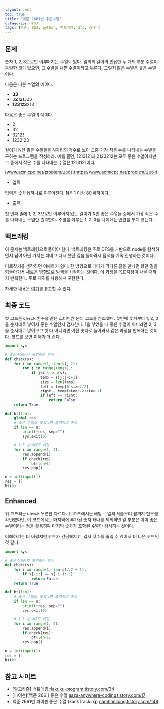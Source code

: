```yaml
---
layout: post
toc: true
title: "백준 2661번 좋은수열"
categories: BOJ
tags: [백준, BOJ, python, 백트래킹, dfs, 스터디]
---
```


## 문제
숫자 1, 2, 3으로만 이루어지는 수열이 있다. 임의의 길이의 인접한 두 개의 부분 수열이 동일한 것이 있으면, 그 수열을 나쁜 수열이라고 부른다. 그렇지 않은 수열은 좋은 수열이다.

다음은 나쁜 수열의 예이다.

- **33**
- 3**2121**323
- **123123**213

다음은 좋은 수열의 예이다.

- 2
- 32
- 32123
- 1232123

길이가 N인 좋은 수열들을 N자리의 정수로 보아 그중 가장 작은 수를 나타내는 수열을 구하는 프로그램을 작성하라. 예를 들면, 1213121과 2123212는 모두 좋은 수열이지만 그 중에서 작은 수를 나타내는 수열은 1213121이다.

[www.acmicpc.net/problem/2661](https://www.acmicpc.net/problem/2661)

* 입력

입력은 숫자 N하나로 이루어진다. N은 1 이상 80 이하이다.

* 출력

첫 번째 줄에 1, 2, 3으로만 이루어져 있는 길이가 N인 좋은 수열들 중에서 가장 작은 수를 나타내는 수열만 출력한다. 수열을 이루는 1, 2, 3들 사이에는 빈칸을 두지 않는다.


## 백트래킹

이 문제는 백트래킹으로 풀어야 한다. 백트래킹은 주로 DFS를 기반으로 node를 탐색하면서 답이 아닌 가지는 쳐내고 다시 왔던 길을 돌아와서 탐색을 계속 진행하는 것이다.

미로찾기를 생각하면 이해하기 쉽다. 한 방향으로 가다가 막다른 길을 만나면 왔던 길을 되돌아가서 새로운 방향으로 탐색을 시작하는 것이다. 이 과정을 목표지점이 나올 때까지 반복한다. 주로 재귀를 사용해서 구현한다.

자세한 내용은 [여기](https://rlakuku-program.tistory.com/34)를 참고할 수 있다.


## 최종 코드

첫 코드는 check 함수를 같은 스터디원 분의 코드를 참조했다. 첫번째 숫자부터 1, 2, 3을 순서대로 넣어서 좋은 수열인지 검사한다. 1을 넣었을 때 좋은 수열이 아니라면 2, 3을 순서대로 넣어보고 셋 다 아니라면 이전 숫자로 돌아와서 같은 과정을 반복하는 것이다. 코드를 보면 이해가 더 쉽다.

```python
import sys

# 좋은수열인지 확인하는 함수
def check(s):
    for i in range(1, len(s), 2):
        for j in range(len(s)):
            if j+i < len(s):
                temp = s[j:j+i+1]
                size = len(temp)
                left = temp[0:size//2]
                right = temp[size//2:size+1]
                if left == right:
                    return False
    return True

def bt(len):
    global res
    # 좋은 수열을 찾았다면 출력하고 종료
    if len == n:
        print(*res, sep="")
        sys.exit(0)

    # 1~3 순서대로 대입
    for i in range(1, 4):
        res.append(i)
        if check(res):
            bt(len+1)
        res.pop()

n = int(input())
res = []
bt(0)
```

## Enhanced

위 코드와는 check 부분만 다르다. 위 코드에서는 해당 수열의 처음부터 끝까지 전부를 확인했다면, 이 코드에서는 마지막에 추가된 숫자 하나를 제외하면 앞 부분은 이미 좋은수열이라는 점을 활용하여 마지막 숫자가 포함된 수열만 검사하는 것이다.

이해하기는 더 어렵지만 코드가 간단해지고, 검사 횟수를 줄일 수 있어서 더 나은 코드인 것 같다.

```python
import sys

# 좋은수열인지 확인하는 함수
def check(s):
    for i in range(1, len(s)//2 + 1):
        if s[-i:] == s[-i-i:-i]:
            return False
    return True

def bt(len):
    # 좋은 수열을 찾았다면 출력하고 종료
    if len == n:
        print(*res, sep="")
        sys.exit(0)

    # 1~3 순서대로 대입
    for i in range(1, 4):
        res.append(i)
        if check(res):
            bt(len+1)
        res.pop()

n = int(input())
res = []
bt(0)
```


## 참고 사이트

- [알고리즘] 백트래킹 [rlakuku-program.tistory.com/34](https://rlakuku-program.tistory.com/34)
- [파이썬][백준 2661] 좋은 수열 [gaza-anywhere-coding.tistory.com/17](https://gaza-anywhere-coding.tistory.com/17)
- 백준 2661번 파이썬 좋은 수열 (BackTracking) [namhandong.tistory.com/148](https://namhandong.tistory.com/148)
